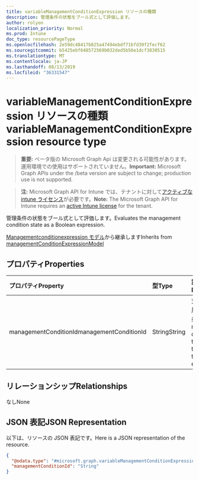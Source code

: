 ```yaml
---
title: variableManagementConditionExpression リソースの種類
description: 管理条件の状態をブール式として評価します。
author: rolyon
localization_priority: Normal
ms.prod: Intune
doc_type: resourcePageType
ms.openlocfilehash: 2e59dc48417b825a47494ebdf71bfd39f2fecf62
ms.sourcegitcommit: b5425ebf648572569b032ded5b56e1dcf3830515
ms.translationtype: MT
ms.contentlocale: ja-JP
ms.lasthandoff: 08/13/2019
ms.locfileid: "36331547"
---
```

# <a name="variablemanagementconditionexpression-resource-type"></a><span data-ttu-id="e3b55-103">variableManagementConditionExpression リソースの種類</span><span class="sxs-lookup"><span data-stu-id="e3b55-103">variableManagementConditionExpression resource type</span></span>

> <span data-ttu-id="e3b55-104">**重要:** ベータ版の Microsoft Graph Api は変更される可能性があります。運用環境での使用はサポートされていません。</span><span class="sxs-lookup"><span data-stu-id="e3b55-104">**Important:** Microsoft Graph APIs under the /beta version are subject to change; production use is not supported.</span></span>

> <span data-ttu-id="e3b55-105">**注:** Microsoft Graph API for Intune では、テナントに対して[アクティブな intune ライセンス](https://go.microsoft.com/fwlink/?linkid=839381)が必要です。</span><span class="sxs-lookup"><span data-stu-id="e3b55-105">**Note:** The Microsoft Graph API for Intune requires an [active Intune license](https://go.microsoft.com/fwlink/?linkid=839381) for the tenant.</span></span>

<span data-ttu-id="e3b55-106">管理条件の状態をブール式として評価します。</span><span class="sxs-lookup"><span data-stu-id="e3b55-106">Evaluates the management condition state as a Boolean expression.</span></span>


<span data-ttu-id="e3b55-107">[Managementconditionexpression モデル](../resources/intune-fencing-managementconditionexpressionmodel.md)から継承します</span><span class="sxs-lookup"><span data-stu-id="e3b55-107">Inherits from [managementConditionExpressionModel](../resources/intune-fencing-managementconditionexpressionmodel.md)</span></span>

## <a name="properties"></a><span data-ttu-id="e3b55-108">プロパティ</span><span class="sxs-lookup"><span data-stu-id="e3b55-108">Properties</span></span>
|<span data-ttu-id="e3b55-109">プロパティ</span><span class="sxs-lookup"><span data-stu-id="e3b55-109">Property</span></span>|<span data-ttu-id="e3b55-110">型</span><span class="sxs-lookup"><span data-stu-id="e3b55-110">Type</span></span>|<span data-ttu-id="e3b55-111">説明</span><span class="sxs-lookup"><span data-stu-id="e3b55-111">Description</span></span>|
|:---|:---|:---|
|<span data-ttu-id="e3b55-112">managementConditionId</span><span class="sxs-lookup"><span data-stu-id="e3b55-112">managementConditionId</span></span>|<span data-ttu-id="e3b55-113">String</span><span class="sxs-lookup"><span data-stu-id="e3b55-113">String</span></span>|<span data-ttu-id="e3b55-114">式の評価に使用される管理条件 id。</span><span class="sxs-lookup"><span data-stu-id="e3b55-114">The management condition id that is used to evaluate the expression.</span></span>|

## <a name="relationships"></a><span data-ttu-id="e3b55-115">リレーションシップ</span><span class="sxs-lookup"><span data-stu-id="e3b55-115">Relationships</span></span>
<span data-ttu-id="e3b55-116">なし</span><span class="sxs-lookup"><span data-stu-id="e3b55-116">None</span></span>

## <a name="json-representation"></a><span data-ttu-id="e3b55-117">JSON 表記</span><span class="sxs-lookup"><span data-stu-id="e3b55-117">JSON Representation</span></span>
<span data-ttu-id="e3b55-118">以下は、リソースの JSON 表記です。</span><span class="sxs-lookup"><span data-stu-id="e3b55-118">Here is a JSON representation of the resource.</span></span>
<!-- {
  "blockType": "resource",
  "@odata.type": "microsoft.graph.variableManagementConditionExpression"
}
-->
``` json
{
  "@odata.type": "#microsoft.graph.variableManagementConditionExpression",
  "managementConditionId": "String"
}
```



